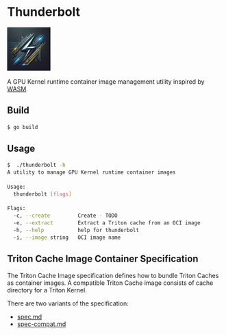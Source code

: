 # Thunderbolt

<img src="logo/thunderbolt.jpeg" alt="thunderbolt" width="20%" height="auto">

A GPU Kernel runtime container image management utility inspired by
[WASM](https://github.com/solo-io/wasm/blob/master/spec/README.md).

## Build

```bash
$ go build
```

## Usage

```bash
$  ./thunderbolt -h
A utility to manage GPU Kernel runtime container images

Usage:
  thunderbolt [flags]

Flags:
  -c, --create         Create - TODO
  -e, --extract        Extract a Triton cache from an OCI image
  -h, --help           help for thunderbolt
  -i, --image string   OCI image name
```

## Triton Cache Image Container Specification

The Triton Cache Image specification defines how to bundle Triton Caches
as container images. A compatible Triton Cache image consists of cache
directory for a Triton Kernel.

There are two variants of the specification:

- [spec.md](./spec.md)
- [spec-compat.md](./spec-compat.md)
